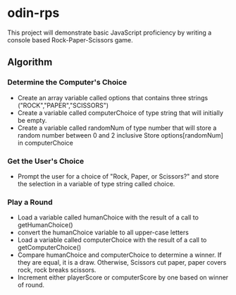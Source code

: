 # odin-rps
This project will demonstrate basic JavaScript proficiency by writing a console based Rock-Paper-Scissors game.

## Algorithm
### Determine the Computer's Choice
- Create an array variable called options that contains three strings ("ROCK","PAPER","SCISSORS")
- Create a variable called computerChoice of type string that will initially be empty.
- Create a variable called randomNum of type number that will store a random number between 0 and 2 inclusive
Store options[randomNum] in computerChoice

### Get the User's Choice
- Prompt the user for a choice of "Rock, Paper, or Scissors?" and store the selection in a variable of type string called choice.

### Play a Round
- Load a variable called humanChoice with the result of a call to getHumanChoice()
- convert the humanChoice variable to all upper-case letters
- Load a variable called computerChoice with the result of a call to getComputerChoice()
- Compare humanChoice and computerChoice to determine a winner.  If they are equal, it is a draw.  Otherwise, Scissors cut paper, paper covers rock, rock breaks scissors.
- Increment either playerScore or computerScore by one based on winner of round.